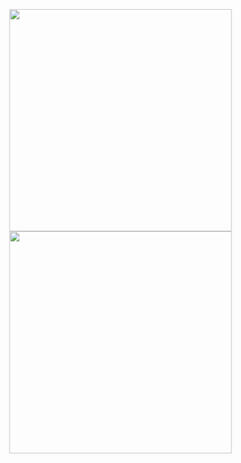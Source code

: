 <!-- https://github.com/anuraghazra/github-readme-stats -->
<div>
<img width="400px" src="https://github-readme-stats-two-teal-35.vercel.app/api?username=kentem-sh-yoshimura&theme=vue-dark&locale=ja&show_icons=true&show=reviews,discussions_started,discussions_answered,prs_merged,prs_merged_percentage" />
<img width="400px" src="https://github-readme-stats-two-teal-35.vercel.app/api/top-langs?username=kentem-sh-yoshimura&theme=vue-dark&locale=ja&layout=compact" />
</div>
